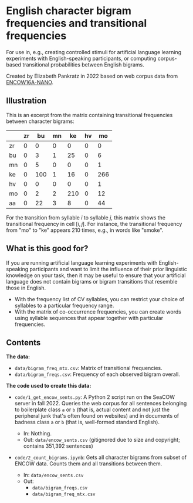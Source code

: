 # English character bigram frequencies and transitional frequencies

For use in, e.g., creating controlled stimuli for artificial language learning experiments with English-speaking participants, or computing corpus-based transitional probabilities between English bigrams.

Created by Elizabeth Pankratz in 2022 based on web corpus data from [ENCOW16A-NANO](https://www.webcorpora.org).


## Illustration

This is an excerpt from the matrix containing transitional frequencies between character bigrams:


|    	| zr 	| bu  	| mn 	| ke  	| hv 	| mo  	|
|----	|----	|-----	|----	|-----	|----	|-----	|
| zr 	| 0  	| 0   	| 0  	| 0   	| 0  	| 0   	|
| bu 	| 0  	| 3   	| 1  	| 25  	| 0  	| 6   	|
| mn 	| 0  	| 5   	| 0  	| 0   	| 0  	| 1   	|
| ke 	| 0  	| 100 	| 1  	| 16  	| 0  	| 266 	|
| hv 	| 0  	| 0   	| 0  	| 0   	| 0  	| 1   	|
| mo 	| 0  	| 2   	| 2  	| 210 	| 0  	| 12  	|
| aa 	| 0  	| 22  	| 3  	| 8   	| 0  	| 44  	|

For the transition from syllable $i$ to syllable $j$, this matrix shows the transitional frequency in cell $[i, j]$.
For instance, the transitional frequency from "mo" to "ke" appears 210 times, e.g., in words like "smoke".


## What is this good for?

If you are running artificial language learning experiments with English-speaking participants and want to limit the influence of their prior linguistic knowledge on your task, then it may be useful to ensure that your artificial language does not contain bigrams or bigram transitions that resemble those in English.

- With the frequency list of CV syllables, you can restrict your choice of syllables to a particular frequency range.
- With the matrix of co-occurrence frequencies, you can create words using syllable sequences that appear together with particular frequencies.


## Contents

**The data:**

- `data/bigram_freq_mtx.csv`: Matrix of transitional frequencies.
- `data/bigram_freqs.csv`: Frequency of each observed bigram overall.


**The code used to create this data:**

- `code/1_get_encow_sents.py`: A Python 2 script run on the SeaCOW server in fall 2022. Queries the web corpus for all sentences belonging to boilerplate class `a` or `b` (that is, actual content and not just the peripheral junk that's often found on websites) and in documents of badness class `a` or `b` (that is, well-formed standard English).

  - In: Nothing.
  - Out: `data/encow_sents.csv` (gitignored due to size and copyright; contains 351,392 sentences)

- `code/2_count_bigrams.ipynb`: Gets all character bigrams from subset of ENCOW data. Counts them and all transitions between them.

  - In: `data/encow_sents.csv`
  - Out: 
    - `data/bigram_freqs.csv`
    - `data/bigram_freq_mtx.csv`

